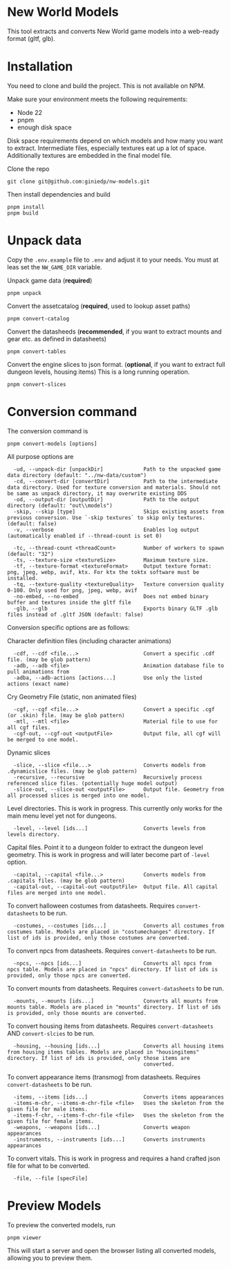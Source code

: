 # New World Models

This tool extracts and converts New World game models into a web-ready format (gltf, glb).

# Installation

You need to clone and build the project. This is not available on NPM.

Make sure your environment meets the following requirements:

- Node 22
- pnpm
- enough disk space

Disk space requirements depend on which models and how many you want to extract. Intermediate files, especially textures eat up a lot of space. Additionally textures are embedded in the final model file.

Clone the repo

```
git clone git@github.com:giniedp/nw-models.git
```

Then install dependencies and build 

```
pnpm install
pnpm build
```

# Unpack data

Copy the `.env.example` file to `.env` and adjust it to your needs. You must at leas set the `NW_GAME_DIR` variable.

Unpack game data (**required**)
```
pnpm unpack
```

Convert the assetcatalog (**required**, used to lookup asset paths)
``` 
pnpm convert-catalog
```

Convert the datasheeds (**recommended**, if you want to extract mounts and gear etc. as defined in datasheets)
``` 
pnpm convert-tables
```

Convert the engine slices to json format. (**optional**, if you want to extract full dungeon levels, housing items)
This is a long running operation.
``` 
pnpm convert-slices
```

# Conversion command

The conversion command is
```
pnpm convert-models [options]
```

All purpose options are
```
  -ud, --unpack-dir [unpackDir]             Path to the unpacked game data directory (default: "../nw-data/custom")
  -cd, --convert-dir [convertDir]           Path to the intermediate data directory. Used for texture conversion and materials. Should not be same as unpack directory, it may overwrite existing DDS    
  -od, --output-dir [outputDir]             Path to the output directory (default: "out\\models")
  -skip, --skip [type]                      Skips existing assets from previous conversion. Use `-skip textures` to skip only textures. (default: false)
  -v, --verbose                             Enables log output (automatically enabled if --thread-count is set 0)

  -tc, --thread-count <threadCount>         Number of workers to spawn (default: "32")
  -ts, --texture-size <textureSize>         Maximum texture size.
  -tf, --texture-format <textureFormat>     Output texture format: png, jpeg, webp, avif, ktx. For ktx the toktx software must be installed.
  -tq, --texture-quality <textureQuality>   Texture conversion quality 0-100. Only used for png, jpeg, webp, avif
  -no-embed, --no-embed                     Does not embed binary buffer and textures inside the gltf file
  -glb, --glb                               Exports binary GLTF .glb files instead of .gltf JSON (default: false)
```

Conversion specific options are as follows:

Character definition files (including character animations)
```
  -cdf, --cdf <file...>                     Convert a specific .cdf file. (may be glob pattern)
  -adb, --adb <file>                        Animation database file to pull animations from
  -adba, --adb-actions [actions...]         Use only the listed actions (exact name)
```

Cry Geometry File (static, non animated files)
```
  -cgf, --cgf <file...>                     Convert a specific .cgf (or .skin) file. (may be glob pattern)
  -mtl, --mtl <file>                        Material file to use for all cgf files.
  -cgf-out, --cgf-out <outputFile>          Output file, all cgf will be merged to one model.
```

Dynamic slices
```
  -slice, --slice <file...>                 Converts models from .dynamicslice files. (may be glob pattern)
  -recursive, --recursive                   Recursively process referenced slice files. (potentially huge model output)
  -slice-out, --slice-out <outputFile>      Output file. Geometry from all processed slices is merged into one model.
```

Level directories. This is work in progress. This currently only works for the main menu level yet not for dungeons.
```
  -level, --level [ids...]                  Converts levels from levels directory.
```

Capital files. Point it to a dungeon folder to extract the dungeon level geometry.
This is work in progress and will later become part of `-level` option.
```
  -capital, --capital <file...>             Converts models from .capitals files. (may be glob pattern)
  -capital-out, --capital-out <outputFile>  Output file. All capital files are merged into one model.
```

To convert halloween costumes from datasheets. Requires `convert-datasheets` to be run.
```
  -costumes, --costumes [ids...]            Converts all costumes from costumes table. Models are placed in "costumechanges" directory. If list of ids is provided, only those costumes are converted.   
```

To convert npcs from datasheets. Requires `convert-datasheets` to be run.
```
  -npcs, --npcs [ids...]                    Converts all npcs from npcs table. Models are placed in "npcs" directory. If list of ids is provided, only those npcs are converted.
```

To convert mounts from datasheets. Requires `convert-datasheets` to be run.
```
  -mounts, --mounts [ids...]                Converts all mounts from mounts table. Models are placed in "mounts" directory. If list of ids is provided, only those mounts are converted.
```

To convert housing items from datasheets. Requires `convert-datasheets` AND `convert-slcies` to be run.
```
  -housing, --housing [ids...]              Converts all housing items from housing items tables. Models are placed in "housingitems" directory. If list of ids is provided, only those items are        
                                            converted.
```

To convert appearance items (transmog) from datasheets. Requires `convert-datasheets` to be run.
```
  -items, --items [ids...]                  Converts items appearances
  -items-m-chr, --items-m-chr-file <file>   Uses the skeleton from the given file for male items.
  -items-f-chr, --items-f-chr-file <file>   Uses the skeleton from the given file for female items.
  -weapons, --weapons [ids...]              Converts weapon appearances
  -instruments, --instruments [ids...]      Converts instruments appearances
```

To convert vitals. This is work in progress and requires a hand crafted json file for what to be converted.
```
  -file, --file [specFile]
```

# Preview Models

To preview the converted models, run

```
pnpm viewer
```

This will start a server and open the browser listing all converted models, allowing you to preview them.
